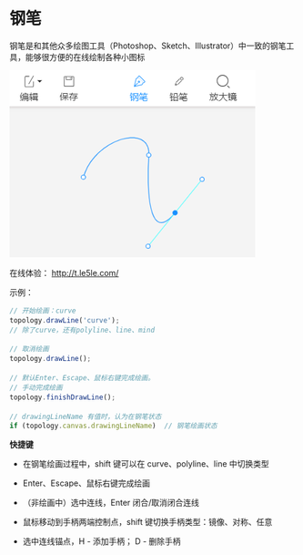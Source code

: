 # 钢笔

钢笔是和其他众多绘图工具（Photoshop、Sketch、Illustrator）中一致的钢笔工具，能够很方便的在线绘制各种小图标

![乐吾乐topology钢笔工具](/img/pen.png)

在线体验： http://t.le5le.com/

示例：

```js
// 开始绘画：curve
topology.drawLine('curve');
// 除了curve，还有polyline、line、mind

// 取消绘画
topology.drawLine();

// 默认Enter、Escape、鼠标右键完成绘画。
// 手动完成绘画
topology.finishDrawLine();

// drawingLineName 有值时，认为在钢笔状态
if (topology.canvas.drawingLineName)  // 钢笔绘画状态
```

**快捷键**

- 在钢笔绘画过程中，shift 键可以在 curve、polyline、line 中切换类型

- Enter、Escape、鼠标右键完成绘画

- （非绘画中）选中连线，Enter 闭合/取消闭合连线

- 鼠标移动到手柄两端控制点，shift 键切换手柄类型：镜像、对称、任意

- 选中连线锚点，H - 添加手柄； D - 删除手柄
